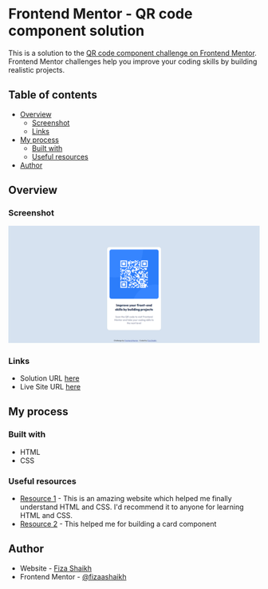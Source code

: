 # Frontend Mentor - QR code component solution

This is a solution to the [QR code component challenge on Frontend Mentor](https://www.frontendmentor.io/challenges/qr-code-component-iux_sIO_H). Frontend Mentor challenges help you improve your coding skills by building realistic projects. 

## Table of contents

- [Overview](#overview)
  - [Screenshot](#screenshot)
  - [Links](#links)
- [My process](#my-process)
  - [Built with](#built-with)
  - [Useful resources](#useful-resources)
- [Author](#author)

## Overview

### Screenshot

![](https://github.com/fizaashaikh/QR-code-component/blob/main/images/solution.png)

### Links

- Solution URL [here](https://jam.dev/c/2c663b13-f52c-4b8c-a9fa-0e152a980f62)
- Live Site URL [here](https://qr-code-component-black-rho.vercel.app/)

## My process

### Built with

- HTML
- CSS 

### Useful resources

- [Resource 1](https://www.w3schools.com/) - This is an amazing website which helped me finally understand HTML and CSS. I'd recommend it to anyone for learning HTML and CSS.
- [Resource 2](https://www.freecodecamp.org/news/learn-css-basics-by-building-a-card-component/) - This helped me for building a card component

## Author

- Website - [Fiza Shaikh](https://www.linkedin.com/in/fizashaikh16/)
- Frontend Mentor - [@fizaashaikh](https://www.frontendmentor.io/profile/fizaashaikh)
